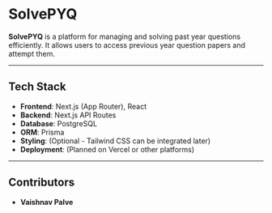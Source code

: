 # SolvePYQ

**SolvePYQ** is a platform for managing and solving past year questions efficiently. It allows users to access previous year question papers and attempt them.

---

## Tech Stack

- **Frontend**: Next.js (App Router), React
- **Backend**: Next.js API Routes
- **Database**: PostgreSQL
- **ORM**: Prisma
- **Styling**: (Optional - Tailwind CSS can be integrated later)
- **Deployment**: (Planned on Vercel or other platforms)
---
## Contributors

- **Vaishnav Palve**
